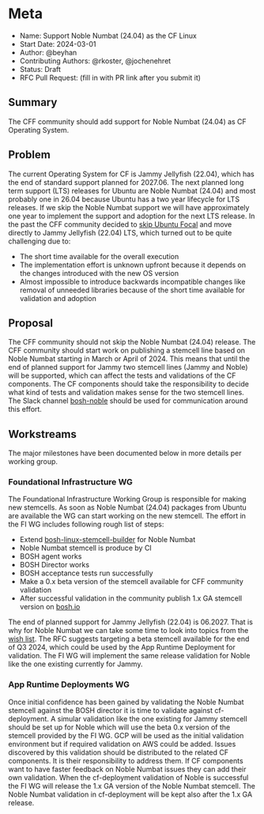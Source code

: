 # Meta
[meta]: #meta
- Name: Support Noble Numbat (24.04) as the CF Linux
- Start Date: 2024-03-01
- Author: @beyhan
- Contributing Authors: @rkoster, @jochenehret
- Status: Draft
- RFC Pull Request: (fill in with PR link after you submit it)


## Summary

The CFF community should add support for Noble Numbat (24.04) as CF Operating System.

## Problem

The current Operating System for CF is Jammy Jellyfish (22.04), which has the end of standard support planned for 2027.06. The next planned long term support (LTS) releases for Ubuntu are Noble Numbat (24.04) and most probably one in 26.04 because Ubuntu has a two year lifecycle for LTS releases. If we skip the Noble Numbat support we will have approximately one year to implement the support and adoption for the next LTS release. In the past the CFF community decided to [skip Ubuntu Focal](https://github.com/cloudfoundry/community/blob/main/toc/rfc/rfc-0001-jammy-os.md) and move directly to Jammy Jellyfish (22.04) LTS, which turned out to be quite challenging due to:
- The short time available for the overall execution
- The implementation effort is unknown upfront because it depends on the changes introduced with the new OS version
- Almost impossible to introduce backwards incompatible changes like removal of unneeded libraries because of the short time available for validation and adoption


## Proposal

The CFF community should not skip the Noble Numbat (24.04) release. The CFF community should start work on publishing a stemcell line based on Noble Numbat starting in March or April of 2024. This means that until the end of planned support for Jammy two stemcell lines (Jammy and Noble) will be supported, which can affect the tests and validations of the CF components. The CF components should take the responsibility to decide what kind of tests and validation makes sense for the two stemcell lines. The Slack channel [bosh-noble](https://cloudfoundry.slack.com/archives/C06HTDT78N9) should be used for communication around this effort.

## Workstreams

The major milestones have been documented below in more details per working group.

### Foundational Infrastructure WG

The Foundational Infrastructure Working Group is responsible for making new stemcells. As soon as Noble Numbat (24.04) packages from Ubuntu are available the WG can start working on the new stemcell. The effort in the FI WG includes following rough list of steps:
- Extend [bosh-linux-stemcell-builder](https://github.com/cloudfoundry/bosh-linux-stemcell-builder) for Noble Numbat
- Noble Numbat stemcell is produce by CI
- BOSH agent works
- BOSH Director works
- BOSH acceptance tests run successfully
- Make a 0.x beta version of the stemcell available for CFF community validation
- After successful validation in the community publish 1.x GA stemcell version on [bosh.io](http://bosh.io)


The end of planned support for Jammy Jellyfish (22.04) is 06.2027. That is why for Noble Numbat we can take some time to look into topics from the [wish list](https://github.com/cloudfoundry/bosh-linux-stemcell-builder/milestone/1). The RFC suggests targeting a beta stemcell available for the end of Q3 2024, which could be used by the App Runtime Deployment for validation. The FI WG will implement the same release validation for Noble like the one existing currently for Jammy.

### App Runtime Deployments WG

Once initial confidence has been gained by validating the Noble Numbat stemcell against the BOSH director it is time to validate against cf-deployment. A simular validation like the one existing for Jammy stemcell should be set up for Noble which will use the beta 0.x version of the stemcell provided by the FI WG. GCP will be used as the initial validation environment but if required validation on AWS could be added. Issues discovered by this validation should be distributed to the related CF components. It is their responsibility to address them. If CF components want to have faster feedback on Noble Numbat issues they can add their own validation. When the cf-deployment validation of Noble is successful the FI WG will release the 1.x GA version of the Noble Numbat stemcell. The Noble Numbat validation in cf-deployment will be kept also after the 1.x GA release.